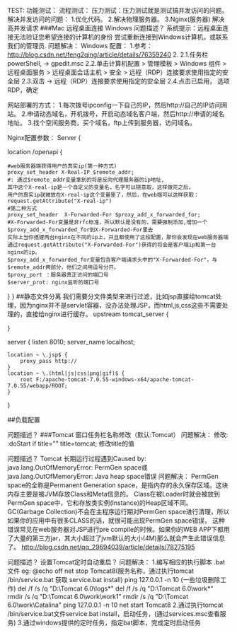 TEST:
    功能测试：
    流程测试：
    压力测试：压力测试就是测试搞并发访问的问题。
            解决并发访问的问题：
                1.优化代码。
                2.解决物理服务器。
                3.Nginx(服务器) 解决高并发请求
###Mac 远程桌面连接 Windows
问题描述？
系统提示：远程桌面连接无法验证您希望连接的计算机的身份
                    尝试重新连接到Windows计算机，或联系我们的管理员.
问题解决：
    Windows 配置：
    1.参考：http://blog.csdn.net/feng2qing/article/details/76359240
    2.
        2.1.任务栏powerShell, -> gpedit.msc
        2.2.单击计算机配置 > 管理模板 > Windows 组件 > 远程桌面服务 > 远程桌面会话主机 > 安全 > 远程（RDP）连接要求使用指定的安全层
        2.3.双击 -> 远程（RDP）连接要求使用指定的安全层
        2.4.点击已启用， 选项 RDP，确定

网站部署的方式：
1.每次拨号ipconfig一下自己的IP，然后http://自己的IP访问网站。
2.申请动态域名，开机拨号，开启动态域名客户端，然后http://申请的域名地址。
3.找个空间服务商，买个域名，ftp上传到服务器，访问域名。

Nginx配置参数：
Server {

location /openapi {

    #web服务器端获得用户的真实ip(第一种方式)
    proxy_set_header X-Real-IP $remote_addr;
    #: 通过$remote_addr变量拿到的将是反向代理服务器的ip地址,
    其中这个X-real-ip是一个自定义的变量名，名字可以随意取，这样做完之后，
    用户的真实ip就被放在X-real-ip这个变量里了，然后，在web端可以这样获取：
    request.getAttribute("X-real-ip")
    #第二种方式
    proxy_set_header  X-Forwarded-For $proxy_add_x_forwarded_for;
    #X-Forwarded-For变量是非rfc标准，所以默认是没有的，需要强制添加,增加一个$proxy_add_x_forwarded_for到X-Forwarded-For里去
    实际上当你搭建两台nginx在不同的ip上，并且都使用了这段配置，那你会发现在web服务器端通过request.getAttribute("X-Forwarded-For")获得的将会是客户端ip和第一台nginx的ip。
    $proxy_add_x_forwarded_for变量包含客户端请求头中的"X-Forwarded-For"，与$remote_addr两部分，他们之间用逗号分开。
    $proxy_port ：服务器真正访问的端口号
    $server_prot: nginx监听的端口号
}
}
##静态文件分离 我们需要分文件类型来进行过滤，比如jsp直接给tomcat处理，因为nginx并不是servlet容器，没办法处理JSP，而html,js,css这些不需要处理的，直接给nginx进行缓存。
upstream tomcat_server {

}

server {
    listen 8010;
    server_name localhost;
    
    location ~ \.jsp$ {
        proxy_pass http://
    }
    location ~ \.(html|js|css|png|gif)$ {
        root F:/apache-tomcat-7.0.55-windows-x64/apache-tomcat-7.0.55/webapp/ROOT;
    }
}

##负载配置


问题描述？
###Tomcat 窗口任务栏名称修改（默认:Tomcat）
问题解决：
修改: :doStart
if title="" title=tomcat;
修改title的值

问题描述？
Tomcat 长期运行过程遇到Caused by: java.lang.OutOfMemoryError: PermGen space或java.lang.OutOfMemoryError: Java heap space错误
问题解决：
PermGen space的全称是Permanent Generation space，是指内存的永久保存区域。这块内存主要是被JVM存放Class和Meta信息的。
Class在被Loader时就会被放到PermGen space中，它和存放类实例(Instance)的Heap区域不同。
GC(Garbage Collection)不会在主程序运行期对PermGen space进行清理，所以如果你的应用中有很多CLASS的话，就很可能出现PermGen space错误，
这种错误常见在web服务器对JSP进行pre compile的时候。如果你的WEB APP下都用了大量的第三方jar，其大小超过了jvm默认的大小(4M)那么就会产生此错误信息了。
http://blog.csdn.net/qq_29694039/article/details/78275195

问题描述？
设置Tomcat定时自动重启？
问题解决：
1.编写相应的执行脚本 .bat文件
eg:
@echo off
net stop Tomcat8(服务名称，通过执行tomcat /bin/service.bat 获取 service.bat install)
ping 127.0.0.1 -n 10
(一些垃圾删除工作)
del /f /s /q "D:\Tomcat 6.0\logs\*"
del /f /s /q "D:\Tomcat 6.0\work\*"
rmdir  /s /q "D:\Tomcat 6.0\work\work1"
rmdir  /s /q "D:\Tomcat 6.0\work\Catalina"
ping 127.0.0.1 -n 10
net start Tomcat8
2.通过执行tomcat /bin/service.bat文件service.bat install，启动任务，(通过services.msc查看服务)
3.通过windows提供的定时任务，指定bat脚本，完成定时启动任务

